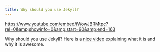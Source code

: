 ```yaml
---
title: Why should you use Jekyll?
---
```


https://www.youtube.com/embed/iWowJBRMtpc?rel=0&amp;showinfo=0&amp;start=90&amp;end=163

Why should you use Jekyll? Here is a [nice video](https://www.youtube.com/embed/iWowJBRMtpc?rel=0&amp;showinfo=0&amp;start=90&amp;end=163) explaining what it is and why it is awesome.
